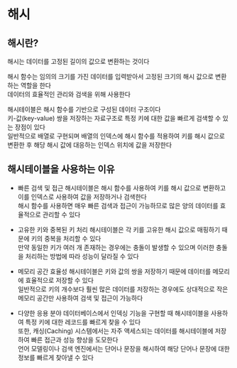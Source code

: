 # 해시
## 해시란?
해시는 데이터를 고정된 길이의 값으로 변환하는 것이다  

해시 함수는 임의의 크기를 가진 데이터를 입력받아서 고정된 크기의 해시 값으로 변환하는 역할을 한다  
데이터의 효율적인 관리와 검색을 위해 사용한다  

해시테이블은 해시 함수를 기반으로 구성된 데이터 구조이다  
키-값(key-value) 쌍을 저장하는 자료구조로 특정 키에 대한 값을 빠르게 검색할 수 있는 장점이 있다  
일반적으로 배열로 구현되며 배열의 인덱스에 해시 함수를 적용하여 키를 해시 값으로 변환한 후 해당 해시 값에 대응하는 인덱스 위치에 값을 저장한다    

## 해시테이블을 사용하는 이유
- 빠른 검색 및 접근
해시테이블은 해시 함수를 사용하여 키를 해시 값으로 변환하고 이를 인덱스로 사용하여 값을 저장하거나 검색한다   
해시 함수를 사용하면 매우 빠른 검색과 접근이 가능하므로 많은 양의 데이터를 효율적으로 관리할 수 있다  

- 고유한 키와 중복된 키 처리
해시테이블은 각 키를 고유한 해시 값으로 매핑하기 때문에 키의 중복을 처리할 수 있다  
만약 동일한 키가 여러 개 존재하는 경우에는 충돌이 발생할 수 있으며 이러한 충돌을 처리하는 방법에 따라 성능이 달라질 수 있다  

- 메모리 공간 효율성
해시테이블은 키와 값의 쌍을 저장하기 때문에 데이터를 메모리에 효율적으로 저장할 수 있다  
일반적으로 키의 개수보다 훨씬 많은 데이터를 저장하는 경우에도 상대적으로 작은 메모리 공간만 사용하여 검색 및 접근이 가능하다  

- 다양한 응용 분야
데이터베이스에서 인덱싱 기능을 구현할 때 해시테이블을 사용하여 특정 키에 대한 레코드를 빠르게 찾을 수 있다  
또한, 캐싱(Caching) 시스템에서는 자주 액세스되는 데이터를 해시테이블에 저장하여 빠른 접근과 성능 향상을 도모한다   
언어 모델링이나 검색 엔진에서는 단어나 문장을 해시하여 해당 단어나 문장에 대한 정보를 빠르게 찾아낼 수 있다  
